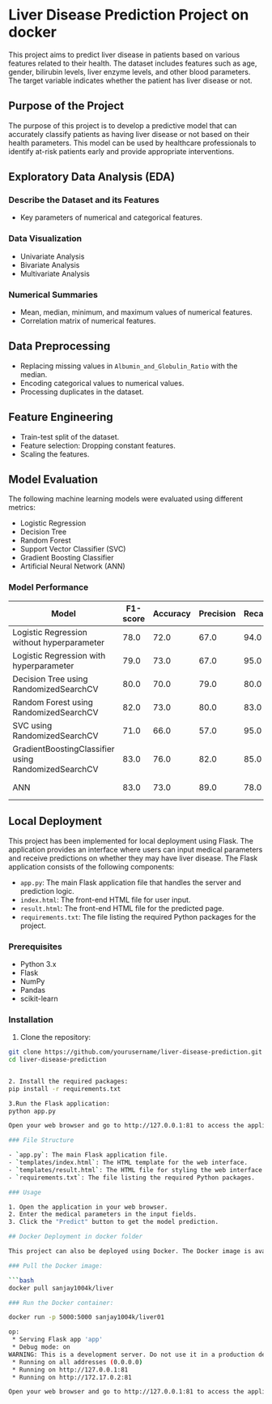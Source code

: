 # Liver Disease Prediction Project on docker

This project aims to predict liver disease in patients based on various features related to their health. The dataset includes features such as age, gender, bilirubin levels, liver enzyme levels, and other blood parameters. The target variable indicates whether the patient has liver disease or not.

## Purpose of the Project

The purpose of this project is to develop a predictive model that can accurately classify patients as having liver disease or not based on their health parameters. This model can be used by healthcare professionals to identify at-risk patients early and provide appropriate interventions.

## Exploratory Data Analysis (EDA)

### Describe the Dataset and its Features

- Key parameters of numerical and categorical features.

### Data Visualization

- Univariate Analysis
- Bivariate Analysis
- Multivariate Analysis

### Numerical Summaries

- Mean, median, minimum, and maximum values of numerical features.
- Correlation matrix of numerical features.

## Data Preprocessing

- Replacing missing values in `Albumin_and_Globulin_Ratio` with the median.
- Encoding categorical values to numerical values.
- Processing duplicates in the dataset.

## Feature Engineering

- Train-test split of the dataset.
- Feature selection: Dropping constant features.
- Scaling the features.

## Model Evaluation

The following machine learning models were evaluated using different metrics:

- Logistic Regression
- Decision Tree
- Random Forest
- Support Vector Classifier (SVC)
- Gradient Boosting Classifier
- Artificial Neural Network (ANN)

### Model Performance

| Model                                    | F1-score | Accuracy | Precision | Recall | Confusion Matrix               |
|------------------------------------------|-----------|-----------|-----------|---------|---------------------------------|
| Logistic Regression without hyperparameter | 78.0     | 72.0      | 67.0      | 94.0   | [[72, 5], [35, 31]]             |
| Logistic Regression with hyperparameter   | 79.0     | 73.0      | 67.0      | 95.0   | [[72, 4], [35, 32]]             |
| Decision Tree using RandomizedSearchCV    | 80.0     | 70.0      | 79.0      | 80.0   | [[85, 21], [22, 15]]            |
| Random Forest using RandomizedSearchCV    | 82.0     | 73.0      | 80.0      | 83.0   | [[86, 18], [21, 18]]            |
| SVC using RandomizedSearchCV              | 71.0     | 66.0      | 57.0      | 95.0   | [[61, 3], [46, 33]]             |
| GradientBoostingClassifier using RandomizedSearchCV | 83.0 | 76.0 | 82.0 | 85.0 | [[88, 16], [19, 20]]             |
| ANN                                       | 83.0     | 73.0      | 89.0      | 78.0   | [[95, 27], [12, 9]]             |

## Local Deployment

This project has been implemented for local deployment using Flask. The application provides an interface where users can input medical parameters and receive predictions on whether they may have liver disease. The Flask application consists of the following components:

- `app.py`: The main Flask application file that handles the server and prediction logic.
- `index.html`: The front-end HTML file for user input.
- `result.html`: The front-end HTML file for the predicted page.
- `requirements.txt`: The file listing the required Python packages for the project.

### Prerequisites

- Python 3.x
- Flask
- NumPy
- Pandas
- scikit-learn

### Installation

1. Clone the repository:

```bash
git clone https://github.com/yourusername/liver-disease-prediction.git
cd liver-disease-prediction


2. Install the required packages:
pip install -r requirements.txt

3.Run the Flask application:
python app.py

Open your web browser and go to http://127.0.0.1:81 to access the application.

### File Structure 

- `app.py`: The main Flask application file.
- `templates/index.html`: The HTML template for the web interface.
- `templates/result.html`: The HTML file for styling the web interface.
- `requirements.txt`: The file listing the required Python packages.

### Usage

1. Open the application in your web browser.
2. Enter the medical parameters in the input fields.
3. Click the "Predict" button to get the model prediction.

## Docker Deployment in docker folder

This project can also be deployed using Docker. The Docker image is available with the tag `sanjay1004k/liver`. To deploy the project using Docker, follow these steps:

### Pull the Docker image:

```bash
docker pull sanjay1004k/liver

### Run the Docker container:

docker run -p 5000:5000 sanjay1004k/liver01

op:
 * Serving Flask app 'app'
 * Debug mode: on
WARNING: This is a development server. Do not use it in a production deployment. Use a production WSGI server instead.
 * Running on all addresses (0.0.0.0)
 * Running on http://127.0.0.1:81
 * Running on http://172.17.0.2:81

Open your web browser and go to http://127.0.0.1:81 to access the application.

